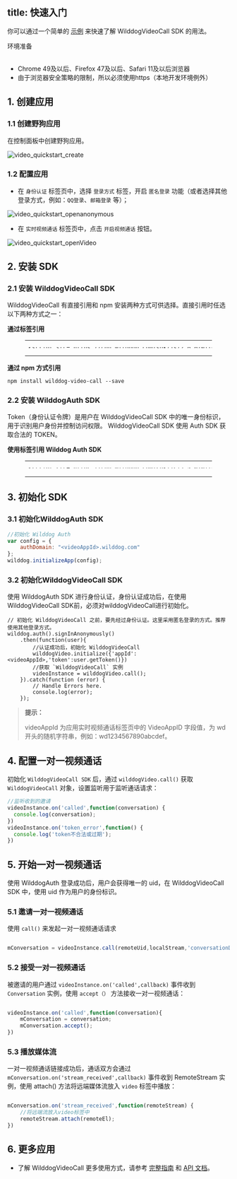
title: 快速入门
---

你可以通过一个简单的 [示例](https://github.com/WildDogTeam/video-demo-web-conversation) 来快速了解 WilddogVideoCall SDK 的用法。

<div class="env">
    <p class="env-title">环境准备</p>
    <ul>
        <li> Chrome 49及以后、Firefox 47及以后、Safari 11及以后浏览器 </li>
        <li> 由于浏览器安全策略的限制，所以必须使用https（本地开发环境例外） </li>
    </ul>
</div>

## 1. 创建应用

### 1.1 创建野狗应用

在控制面板中创建野狗应用。

<img src='/images/video_quickstart_create.png' alt="video_quickstart_create">

### 1.2 配置应用

- 在 `身份认证` 标签页中，选择 `登录方式` 标签，开启 `匿名登录` 功能（或者选择其他登录方式，例如：`QQ登录`、`邮箱登录` 等）；

<img src='/images/openanonymous.png' alt="video_quickstart_openanonymous">

- 在 `实时视频通话` 标签页中，点击 `开启视频通话` 按钮。

<img src='/images/video_quickstart_openVideo.png' alt="video_quickstart_openVideo">

## 2. 安装 SDK

### 2.1 安装 WilddogVideoCall SDK

WilddogVideoCall 有直接引用和 npm 安装两种方式可供选择。直接引用时任选以下两种方式之一：

**通过标签引用**

<figure class="highlight html"><table style='line-height:0.1'><tbody><tr><td class="code"><pre><div class="line"><span class="tag">&lt;<span class="name">script</span> <span class="attr">src</span>=<span class="string">&quot;<span>ht</span>tps://cdn.wilddog.com/sdk/js/<span class="media_web_v">2.0.0</span>/wilddog-video-call.js&quot;</span>&gt;</span><span class="undefined"></span><span class="tag">&lt;/<span class="name">script</span>&gt;</span></div></pre></td></tr></tbody></table></figure>

**通过 npm 方式引用**

```
npm install wilddog-video-call --save
```

### 2.2 安装 WilddogAuth SDK

Token（身份认证令牌）是用户在 WilddogVideoCall SDK 中的唯一身份标识，用于识别用户身份并控制访问权限。
WilddogVideoCall SDK 使用 Auth SDK 获取合法的 TOKEN。

**使用标签引用 Wilddog Auth SDK**

<figure class="highlight html"><table style='line-height:0.1'><tbody><tr><td class="code"><pre><div class="line"><span class="tag">&lt;<span class="name">script</span> <span class="attr">src</span>=<span class="string">&quot;<span>ht</span>tps://cdn.wilddog.com/sdk/js/<span class="sync_web_v">2.5.6</span>/wilddog-auth.js&quot;</span>&gt;</span><span class="undefined"></span><span class="tag">&lt;/<span class="name">script</span>&gt;</span></div></pre><br></td></tr></tbody></table></figure>

## 3. 初始化 SDK

### 3.1 初始化WilddogAuth SDK

```javascript
//初始化 Wilddog Auth
var config = {
    authDomain: "<videoAppId>.wilddog.com"
};
wilddog.initializeApp(config);
```

### 3.2 初始化WilddogVideoCall SDK

使用 WilddogAuth SDK 进行身份认证，身份认证成功后，在使用 WilddogVideoCall SDK前，必须对wilddogVideoCall进行初始化。

```javascripte
// 初始化 WilddogVideoCall 之前，要先经过身份认证。这里采用匿名登录的方式。推荐使用其他登录方式。
wilddog.auth().signInAnonymously()
    .then(function(user){
        //认证成功后，初始化 WilddogVideoCall
        wilddogVideo.initialize({'appId':<videoAppId>,'token':user.getToken()})
        //获取 `WilddogVideoCall` 实例
        videoInstance = wilddogVideo.call();
    }).catch(function (error) {
        // Handle Errors here.
        console.log(error);
    });
```

<blockquote class="notice">
  <p><strong>提示：</strong></p>
videoAppId 为应用实时视频通话标签页中的 VideoAppID 字段值，为 wd 开头的随机字符串，例如：wd1234567890abcdef。

</blockquote>

## 4. 配置一对一视频通话
初始化 `WilddogVideoCall SDK` 后，通过 `wilddogVideo.call()` 获取 `WilddogVideoCall` 对象，设置监听用于监听通话请求：

```javascript
//监听收到的邀请
videoInstance.on('called',function(conversation) {
  console.log(conversation);
})
videoInstance.on('token_error',function() {
  console.log('token不合法或过期');
})

```

## 5. 开始一对一视频通话

使用 WilddogAuth 登录成功后，用户会获得唯一的 uid，在 WilddogVideoCall SDK 中，使用 uid 作为用户的身份标识。

### 5.1 邀请一对一视频通话

使用 `call()` 来发起一对一视频通话请求

```javascript

mConversation = videoInstance.call(remoteUid,localStream,'conversationDemo');
```

### 5.2 接受一对一视频通话

被邀请的用户通过 `videoInstance.on('called',callback)` 事件收到 `Conversation` 实例，使用 `accept（）` 方法接收一对一视频通话：

```javascript

videoInstance.on('called',function(conversation){
    mConversation = conversation;
    mConversation.accept();
})

```

### 5.3 播放媒体流

一对一视频通话链接成功后，通话双方会通过 `mConversation.on('stream_received',callback)` 事件收到 RemoteStream 实例，使用 attach() 方法将远端媒体流放入 `video` 标签中播放：

```javascript

mConversation.on('stream_received',function(remoteStream) {
    //将远端流放入video标签中
    remoteStream.attach(remoteEl);
})

```

## 6. 更多应用

- 了解 WilddogVideoCall 更多使用方式，请参考 [完整指南](/conversation/Web/guide/0-concepts.html) 和 [API 文档](/conversation/Web/api/wilddogVideoInitializer.html)。
